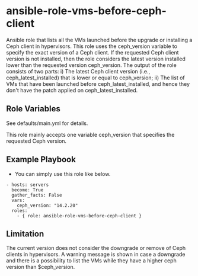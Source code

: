 # ansible-role-vms-before-ceph-client

Ansible role that lists all the VMs launched before the upgrade or installing a Ceph client in hypervisors. This role uses the ceph_version variable to specify the exact version of a Ceph client. If the requested Ceph client version is not installed, then the role considers the latest version installed lower than the requested version ceph_version. The output of the role consists of two parts: i) The latest Ceph client version (i.e., ceph_latest_installed) that is lower or equal to ceph_version; ii) The list of VMs that have been launched before ceph_latest_installed, and hence they don't have the patch applied on ceph_latest_installed.

Role Variables
--------------

See defaults/main.yml for details.

This role mainly accepts one variable ceph_version that specifies the requested Ceph version. 


Example Playbook
----------------


* You can simply use this role like below. 

```
- hosts: servers
  become: True
  gather_facts: False
  vars:
    ceph_version: "14.2.20"
  roles:
    - { role: ansible-role-vms-before-ceph-client }
```

Limitation
----------
The current version does not consider the downgrade or remove of Ceph clients in hypervisors. A warning message is shown in case a downgrade and there is a possibility to list the VMs while they have a higher ceph version than $ceph_version.

